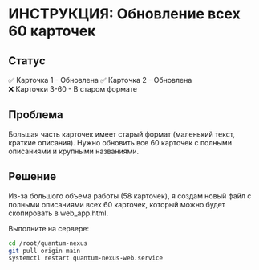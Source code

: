 # ИНСТРУКЦИЯ: Обновление всех 60 карточек

## Статус
✅ Карточка 1 - Обновлена
✅ Карточка 2 - Обновлена  
❌ Карточки 3-60 - В старом формате

## Проблема
Большая часть карточек имеет старый формат (маленький текст, краткие описания). Нужно обновить все 60 карточек с полными описаниями и крупными названиями.

## Решение
Из-за большого объема работы (58 карточек), я создам новый файл с полными описаниями всех 60 карточек, который можно будет скопировать в web_app.html.

Выполните на сервере:
```bash
cd /root/quantum-nexus
git pull origin main
systemctl restart quantum-nexus-web.service
```

